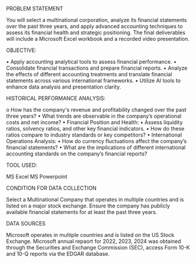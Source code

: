 PROBLEM STATEMENT

You will select a multinational corporation, analyze its financial statements over the past three years, and apply advanced accounting techniques to assess its financial health and strategic positioning. The final deliverables will include a Microsoft Excel workbook and a recorded video presentation. 

OBJECTIVE:

•	Apply accounting analytical tools to assess financial performance. 
•	Consolidate financial transactions and prepare financial reports. 
•	Analyze the effects of different accounting treatments and translate financial statements across various international frameworks. 
•	Utilize AI tools to enhance data analysis and presentation clarity. 

HISTORICAL PERFORMANCE ANALYSIS: 

o	How has the company's revenue and profitability changed over the past three years? 
•	What trends are observable in the company’s operational costs and net income? 
•	Financial Position and Health: 
•	Assess liquidity ratios, solvency ratios, and other key financial indicators. 
•	How do these ratios compare to industry standards or key competitors? 
•	International Operations Analysis: 
•	How do currency fluctuations affect the company’s financial statements? 
•	What are the implications of different international accounting standards on the company’s financial reports? 

TOOL USED:

MS Excel
MS Powerpoint

CONDITION FOR DATA COLLECTION

Select a Multinational Company that operates in multiple countries and is listed on a major stock exchange. Ensure the company has publicly available financial statements for at least the past three years. 

DATA SOURCES

Microsoft operates in multiple countries and is listed on the US Stock Exchange. 
Microsoft annual repaort for 2022, 2023, 2024 was obtained through the Securities and Exchange Commission (SEC), access Form 10-K and 10-Q reports via the EDGAR database. 
